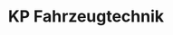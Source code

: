 ---
title: "KP Fahrzeugtechnik"
url: /brandenburg-an-der-havel/kp-fahrzeugtechnik/
shop: Autowerkstatt
---